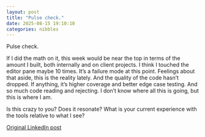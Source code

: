 ```yaml
---
layout: post
title: "Pulse check."
date: 2025-08-15 19:10:10
categories: nibbles
---
```


Pulse check.

If I did the math on it, this week would be near the top in terms of the amount I built, both internally and on client projects. I think I touched the editor pane maybe 10 times. It’s a failure mode at this point. Feelings about that aside, this is the reality lately. And the quality of the code hasn’t dropped. If anything, it’s higher coverage and better edge case testing. And so much code reading and rejecting. I don’t know where all this is going, but this is where I am.

Is this crazy to you? Does it resonate? What is your current experience with the tools relative to what I see?

[Original LinkedIn post](https://www.linkedin.com/feed/update/urn%3Ali%3Ashare%3A7362198938700959745)
